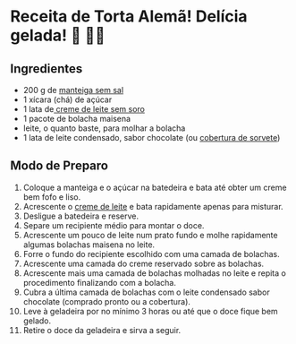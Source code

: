 # Receita de Torta Alemã! Delícia gelada! :cake: :cake::cake:

## Ingredientes

- 200 g de [manteiga sem sal](https://blog.tudogostoso.com.br/materia/tipos-de-manteiga/)
- 1 xícara (chá) de açúcar
- 1 lata de[ creme de leite sem soro](https://blog.tudogostoso.com.br/dicas-de-cozinha/como-tirar-soro-do-creme-de-leite/)
- 1 pacote de bolacha maisena
- leite, o quanto baste, para molhar a bolacha
- 1 lata de leite condensado, sabor chocolate (ou [cobertura de sorvete](https://blog.tudogostoso.com.br/materia/truques-para-deixar-o-sorvete-caseiro-mais-cremoso/))



## Modo de Preparo

1. Coloque a manteiga e o açúcar na batedeira e bata até obter um creme bem fofo e liso.
2. Acrescente o [creme de leite](https://blog.tudogostoso.com.br/dicas-de-cozinha/creme-de-leite-fresco-caseiro-de-caixinha-e-mais/) e bata rapidamente apenas para misturar.
3. Desligue a batedeira e reserve.
4. Separe um recipiente médio para montar o doce.
5. Acrescente um pouco de leite num prato fundo e molhe rapidamente algumas bolachas maisena no leite.
6. Forre o fundo do recipiente escolhido com uma camada de bolachas.
7. Acrescente uma camada do creme reservado sobre as bolachas.
8. Acrescente mais uma camada de bolachas molhadas no leite e repita o procedimento finalizando com a bolacha.
9. Cubra a última camada de bolachas com o leite condensado sabor chocolate (comprado pronto ou a cobertura).
10. Leve à geladeira por no mínimo 3 horas ou até que o doce fique bem gelado.
11. Retire o doce da geladeira e sirva a seguir.
